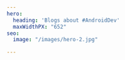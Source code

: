 ```yaml
---
hero:
  heading: 'Blogs about #AndroidDev'
  maxWidthPX: "652"
seo:
  image: "/images/hero-2.jpg"

---
```

